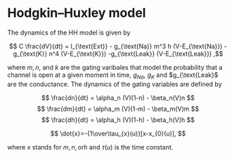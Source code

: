 # Hodgkin–Huxley model

The dynamics of the HH model is given by

$$ C \frac{dV}{dt} = I_{\text{Ext}} -  g_{\text{Na}}  m^3 h (V-E_{\text{Na}}) - g_{\text{K}}  n^4 (V-E_{\text{K}}) -g_{\text{Leak}} (V-E_{\text{Leak}}) ,$$

where $m,n,$ and $k$ are the gating varibales that model the probability that a channel is open at a given moment in time, $g_{Na}$, $g_{K}$ and $g_{\text{Leak}$ are the conductance. The dynamics of the gating variables are defined by


$$
\frac{dn}{dt} = \alpha_n (V)(1-n) - \beta_n(V)n
$$
$$
\frac{dm}{dt} = \alpha_m (V)(1-m) - \beta_m(V)m
$$
$$
\frac{dh}{dt} = \alpha_h (V)(1-h) - \beta_h(V)h
$$




$$
\dot{x}=-{1\over\tau_{x}(u)}[x-x_{0}(u)],
$$

where $x$ stands for $m,n, \text{or} h$ and  $\tau(u)$ is the time constant. 
